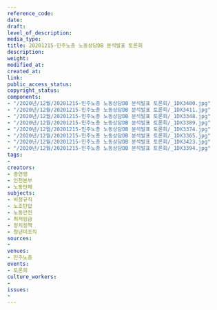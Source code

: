 ```yaml
---
reference_code: 
date: 
draft: 
level_of_description: 
media_type: 
title: 20201215-민주노총 노동상담DB 분석발표 토론회
description: 
weight: 
modified_at: 
created_at: 
link: 
public_access_status: 
copyright_status: 
components:
- "/2020년/12월/20201215-민주노총 노동상담DB 분석발표 토론회/_1DX3400.jpg"
- "/2020년/12월/20201215-민주노총 노동상담DB 분석발표 토론회/_1DX3411.jpg"
- "/2020년/12월/20201215-민주노총 노동상담DB 분석발표 토론회/_1DX3348.jpg"
- "/2020년/12월/20201215-민주노총 노동상담DB 분석발표 토론회/_1DX3389.jpg"
- "/2020년/12월/20201215-민주노총 노동상담DB 분석발표 토론회/_1DX3374.jpg"
- "/2020년/12월/20201215-민주노총 노동상담DB 분석발표 토론회/_1DX3365.jpg"
- "/2020년/12월/20201215-민주노총 노동상담DB 분석발표 토론회/_1DX3423.jpg"
- "/2020년/12월/20201215-민주노총 노동상담DB 분석발표 토론회/_1DX3394.jpg"
tags:
- 
creators:
- 총연맹
- 인천본부
- 노동단체
subjects:
- 비정규직
- 노조탄압
- 노동안전
- 최저임금
- 정치정책
- 청년미조직
sources:
- 
venues:
- 민주노총
events:
- 토론회
culture_workers:
- 
issues:
- 
---
```

